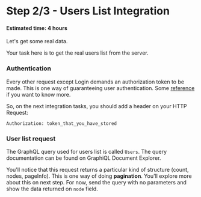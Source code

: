 # Step 2/3 - Users List Integration
#### Estimated time: 4 hours

Let's get some real data. 

Your task here is to get the real users list from the server.

### Authentication

Every other request except Login demands an authorization token to be made. This is one way of guaranteeing user authentication. Some [reference](https://stackoverflow.com/a/1592572/6789109) if you want to know more.

So, on the next integration tasks, you should add a header on your HTTP Request:

```
Authorization: token_that_you_have_stored
```

### User list request

The GraphQL query used for users list is called `Users`. The query documentation can be found on GraphiQL Document Explorer.

You'll notice that this request returns a particular kind of structure (count, nodes, pageInfo). This is one way of doing **pagination**. You'll explore more about this on next step. For now, send the query with no parameters and show the data returned on `node` field.
